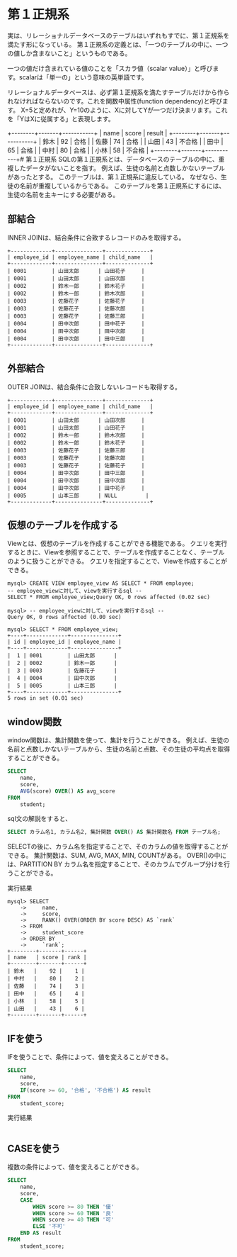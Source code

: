 # 第１正規系
実は、リレーショナルデータベースのテーブルはいずれもすでに、第１正規系を満たす形になっている。
第１正規系の定義とは、「一つのテーブルの中に、一つの値しか含まないこと」というものである。

一つの値だけ含まれている値のことを「スカラ値（scalar value）」と呼びます。scalarは「単一の」という意味の英単語です。

リレーショナルデータベースは、必ず第１正規系を満たすテーブルだけから作られなければならないのです。これを関数中属性(function dependency)と呼びます。
X=5と定めれが、Y=10のように、Xに対してYが一つだけ決まリます。これを「YはXに従属する」と表現します。

+--------+-------+-----------+
| name   | score | result    |
+--------+-------+-----------+
| 鈴木   |    92 | 合格      |
| 佐藤   |    74 | 合格      |
| 山田   |    43 | 不合格    |
| 田中   |    65 | 合格      |
| 中村   |    80 | 合格      |
| 小林   |    58 | 不合格    |
+--------+-------+-----------+# 第１正規系
SQLの第１正規系とは、データベースのテーブルの中に、重複したデータがないことを指す。
例えば、生徒の名前と点数しかないテーブルがあったとする。
このテーブルは、第１正規系に違反している。
なぜなら、生徒の名前が重複しているからである。
このテーブルを第１正規系にするには、生徒の名前を主キーにする必要がある。


## 部結合
INNER JOINは、結合条件に合致するレコードのみを取得する。

```
+-------------+---------------+--------------+
| employee_id | employee_name | child_name   |
+-------------+---------------+--------------+
| 0001        | 山田太郎      | 山田花子     |
| 0001        | 山田太郎      | 山田次郎     |
| 0002        | 鈴木一郎      | 鈴木花子     |
| 0002        | 鈴木一郎      | 鈴木次郎     |
| 0003        | 佐藤花子      | 佐藤花子     |
| 0003        | 佐藤花子      | 佐藤次郎     |
| 0003        | 佐藤花子      | 佐藤三郎     |
| 0004        | 田中次郎      | 田中花子     |
| 0004        | 田中次郎      | 田中次郎     |
| 0004        | 田中次郎      | 田中三郎     |
+-------------+---------------+--------------+
```

## 外部結合
OUTER JOINは、結合条件に合致しないレコードも取得する。

```
+-------------+---------------+--------------+
| employee_id | employee_name | child_name   |
+-------------+---------------+--------------+
| 0001        | 山田太郎      | 山田次郎     |
| 0001        | 山田太郎      | 山田花子     |
| 0002        | 鈴木一郎      | 鈴木次郎     |
| 0002        | 鈴木一郎      | 鈴木花子     |
| 0003        | 佐藤花子      | 佐藤三郎     |
| 0003        | 佐藤花子      | 佐藤次郎     |
| 0003        | 佐藤花子      | 佐藤花子     |
| 0004        | 田中次郎      | 田中三郎     |
| 0004        | 田中次郎      | 田中次郎     |
| 0004        | 田中次郎      | 田中花子     |
| 0005        | 山本三郎      | NULL         |
+-------------+---------------+--------------+
```

## 仮想のテーブルを作成する
Viewとは、仮想のテーブルを作成することができる機能である。
クエリを実行するときに、Viewを参照することで、テーブルを作成することなく、テーブルのように扱うことができる。
クエリを指定することで、Viewを作成することができる。
```
mysql> CREATE VIEW employee_view AS SELECT * FROM employee;
-- employee_viewに対して、viewを実行するsql --
SELECT * FROM employee_view;Query OK, 0 rows affected (0.02 sec)

mysql> -- employee_viewに対して、viewを実行するsql --
Query OK, 0 rows affected (0.00 sec)

mysql> SELECT * FROM employee_view;
+----+-------------+---------------+
| id | employee_id | employee_name |
+----+-------------+---------------+
|  1 | 0001        | 山田太郎      |
|  2 | 0002        | 鈴木一郎      |
|  3 | 0003        | 佐藤花子      |
|  4 | 0004        | 田中次郎      |
|  5 | 0005        | 山本三郎      |
+----+-------------+---------------+
5 rows in set (0.01 sec)
```

## window関数
window関数は、集計関数を使って、集計を行うことができる。
例えば、生徒の名前と点数しかないテーブルから、生徒の名前と点数、その生徒の平均点を取得することができる。
```sql
SELECT
    name,
    score,
    AVG(score) OVER() AS avg_score
FROM
    student;
```

sql文の解説をすると、
```sql
SELECT カラム名1, カラム名2, 集計関数 OVER() AS 集計関数名 FROM テーブル名;
```

SELECTの後に、カラム名を指定することで、そのカラムの値を取得することができる。
集計関数は、SUM, AVG, MAX, MIN, COUNTがある。
OVER()の中には、PARTITION BY カラム名を指定することで、そのカラムでグループ分けを行うことができる。

実行結果
```
mysql> SELECT
    ->     name,
    ->     score,
    ->     RANK() OVER(ORDER BY score DESC) AS `rank`
    -> FROM
    ->     student_score
    -> ORDER BY
    ->     `rank`;
+--------+-------+------+
| name   | score | rank |
+--------+-------+------+
| 鈴木   |    92 |    1 |
| 中村   |    80 |    2 |
| 佐藤   |    74 |    3 |
| 田中   |    65 |    4 |
| 小林   |    58 |    5 |
| 山田   |    43 |    6 |
+--------+-------+------+
```

## IFを使う
IFを使うことで、条件によって、値を変えることができる。
```sql
SELECT
    name,
    score,
    IF(score >= 60, '合格', '不合格') AS result
FROM
    student_score;
```

実行結果
```

```

## CASEを使う
複数の条件によって、値を変えることができる。

```sql
SELECT
    name,
    score,
    CASE
        WHEN score >= 80 THEN '優'
        WHEN score >= 60 THEN '良'
        WHEN score >= 40 THEN '可'
        ELSE '不可'
    END AS result
FROM
    student_score;
```